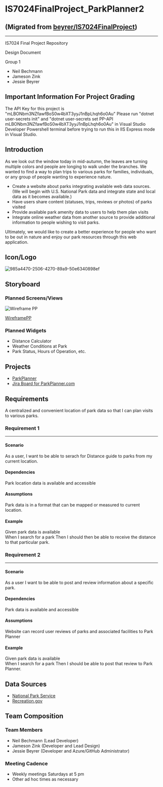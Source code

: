 # IS7024FinalProject_ParkPlanner2
## (Migrated from [beyrer/IS7024FinalProject](https://github.com/beyrer/IS7024FinalProject))

---

IS7024 Final Project Repository

Design Document  

Group 1  
- Neil Bechmann
- Jameson Zink
- Jessie Beyrer

## Important Information For Project Grading
The API Key for this project is "mLBONbm3NZfawfBoS0w4bXT3yyJ1nBpLhqh6o0Au"
Please run "dotnet user-secrets init" and "dotnet user-secrets set PP-API mLBONbm3NZfawfBoS0w4bXT3yyJ1nBpLhqh6o0Au" in Visual Studio Developer Powershell terminal before trying to run this in IIS Express mode in Visual Studio. 

## Introduction  

As we look out the window today in mid-autumn, the leaves are turning multiple colors and people are longing to walk under the branches.  We wanted to find a way to plan trips to various parks for families, individuals, or any group of people wanting to experience nature.  

- Create a website about parks integrating available web data sources. (We will begin with U.S. National Park data and integrate state and local data as it becomes available.)
- Have users share content (statuses, trips, reviews or photos) of parks visited
- Provide available park amenity data to users to help them plan visits
- Integrate online weather data from another source to provide additional information to people wishing to visit parks.

Ultimately, we would like to create a better experience for people who want to be out in nature and enjoy our park resources through this web application.

## Icon/Logo  

![985a4470-2506-4270-89a9-50e6340898ef](https://github.com/beyrer/IS7024FinalProject/assets/88552005/3a55302a-d57f-4ee4-86c3-15473b3e651e)

## Storyboard

### Planned Screens/Views
![Wireframe PP](https://github.com/beyrer/IS7024/assets/88552005/e856fdd1-801b-49b3-bbfb-3865f5831321)

[WireframePP](https://whiteboard.office.com/me/whiteboards/p/c3BvOmh0dHBzOi8vbWFpbHVjLW15LnNoYXJlcG9pbnQuY29tL3BlcnNvbmFsL2JleXJlcmpsX21haWxfdWNfZWR1/b!EOSXDY993kSvqBhyr8vYCPeGUG2lOxNAtvpDuC7X9QXv1ZECSrzBSrvpeh-cKmYK/01U5X6VGB4PIU2MRR4UZAJKBTKACYJ3YWB)  

### Planned Widgets  
- Distance Calculator
- Weather Conditions at Park
- Park Status, Hours of Operation, etc.

## Projects  
-	[ParkPlanner](https://github.com/beyrer/IS7024FinalProject/tree/main/ParkPlanner)
-	[Jira Board for ParkPlanner.com](https://parkprojectis7024.atlassian.net/jira/core/projects/PAR/board)

## Requirements  
A centralized and convenient location of park data so that I can plan visits to various parks.
### Requirement 1  
---
#### Scenario
As a user, I want to be able to serach for Distance guide to parks from my current location.

#### Dependencies  
Park location data is available and accessible

#### Assumptions  
Park data is in a format that can be mapped or measured to current location.

#### Example
Given park data is available  
When I search for a park
Then I should then be able to receive the distance to that particular park.

### Requirement 2  
---  
#### Scenario
As a user I want to be able to post and review information about a specific park.

#### Dependencies  
Park data is available and accessible

#### Assumptions  
Website can record user reviews of parks and associated facilities to Park Planner

#### Example
Given park data is available  
When I search for a park
Then I should be able to post that review to Park Planner.

## Data Sources

-	[National Park Service](https://www.nps.gov/subjects/developer/api-documentation.htm)
-	[Recreation.gov](https://ridb.recreation.gov/docs)

## Team Composition  

### Team Members
- Neil Bechmann (Lead Developer)
- Jameson Zink (Developer and Lead Design)
- Jessie Beyrer (Developer and Azure/GitHub Administrator)

### Meeting Cadence
- Weekly meetings Saturdays at 5 pm
- Other ad hoc times as necessary
